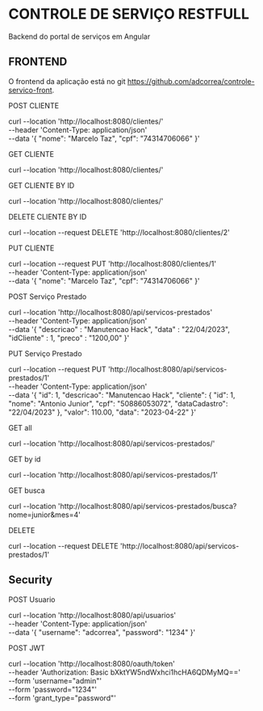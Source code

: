 # CONTROLE DE SERVIÇO RESTFULL

Backend do portal de serviços em Angular

## FRONTEND
O frontend da aplicação está no git https://github.com/adcorrea/controle-servico-front.


POST CLIENTE

curl --location 'http://localhost:8080/clientes/' \
--header 'Content-Type: application/json' \
--data '{
"nome": "Marcelo Taz",
"cpf": "74314706066"
}'

GET CLIENTE

curl --location 'http://localhost:8080/clientes/'

GET CLIENTE BY ID

curl --location 'http://localhost:8080/clientes/'

DELETE CLIENTE BY ID

curl --location --request DELETE 'http://localhost:8080/clientes/2'

PUT CLIENTE

curl --location --request PUT 'http://localhost:8080/clientes/1' \
--header 'Content-Type: application/json' \
--data '{
"nome": "Marcelo Taz",
"cpf": "74314706066"
}'

POST Serviço Prestado

curl --location 'http://localhost:8080/api/servicos-prestados' \
--header 'Content-Type: application/json' \
--data '{
"descricao" : "Manutencao Hack",
"data" : "22/04/2023",
"idCliente" : 1,
"preco" : "1200,00"
}'

PUT Serviço Prestado

curl --location --request PUT 'http://localhost:8080/api/servicos-prestados/1' \
--header 'Content-Type: application/json' \
--data '{
"id": 1,
"descricao": "Manutencao Hack",
"cliente": {
"id": 1,
"nome": "Antonio Junior",
"cpf": "50886053072",
"dataCadastro": "22/04/2023"
},
"valor": 110.00,
"data": "2023-04-22"
}'

GET all

curl --location 'http://localhost:8080/api/servicos-prestados/'

GET by id

curl --location 'http://localhost:8080/api/servicos-prestados/1'


GET busca

curl --location 'http://localhost:8080/api/servicos-prestados/busca?nome=junior&mes=4'

DELETE

curl --location --request DELETE 'http://localhost:8080/api/servicos-prestados/1'



## Security

POST Usuario

curl --location 'http://localhost:8080/api/usuarios' \
--header 'Content-Type: application/json' \
--data '{
"username": "adcorrea",
"password": "1234"
}'

POST JWT

curl --location 'http://localhost:8080/oauth/token' \
--header 'Authorization: Basic bXktYW5ndWxhci1hcHA6QDMyMQ==' \
--form 'username="admin"' \
--form 'password="1234"' \
--form 'grant_type="password"'